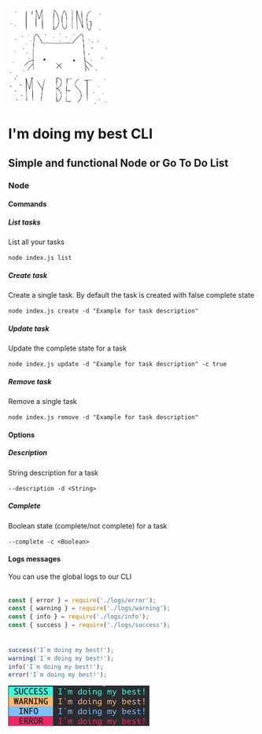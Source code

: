 ![i'm doing my best](./images/iamdoingmybest.gif)

# I'm doing my best CLI

## Simple and functional Node or Go To Do List



### Node



#### Commands

##### List tasks

List all your tasks

```node index.js list```

##### Create task

Create a single task. By default the task is created with false complete state

`node index.js create -d "Example for task description"`

##### Update task

Update the complete state for a task

`node index.js update -d "Example for task description" -c true`

##### Remove task

Remove a single task

`node index.js remove -d "Example for task description"`



#### Options

##### Description

String  description for a task

`--description -d <String>`

##### Complete

Boolean state (complete/not complete) for a task

`--complete -c <Boolean>`

#### Logs messages

You can use the global logs to our CLI

```javascript

const { error } = require('./logs/error');
const { warning } = require('./logs/warning');
const { info } = require('./logs/info');
const { success } = require('./logs/success');


success('I`m doing my best!');
warning('I`m doing my best!');
info('I`m doing my best!');
error('I`m doing my best!');
```

![logs](./images/logs.png)










